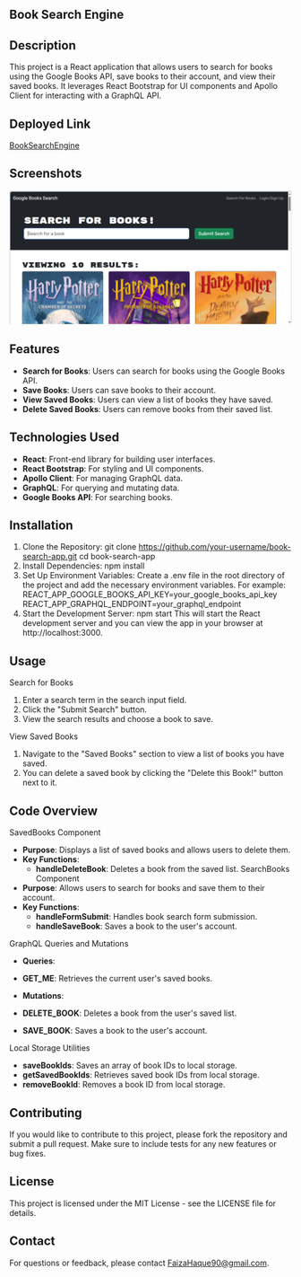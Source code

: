 ## Book Search Engine

## Description
This project is a React application that allows users to search for books using the Google Books API, save books to their account, and view their saved books. It leverages React Bootstrap for UI components and Apollo Client for interacting with a GraphQL API.

## Deployed Link
[BookSearchEngine](https://booksearchengine-uje4.onrender.com)

## Screenshots
![screenshot](./screenshots/booksearchengine.png)

## Features

- **Search for Books**: Users can search for books using the Google Books API.
- **Save Books**: Users can save books to their account.
- **View Saved Books**: Users can view a list of books they have saved.
- **Delete Saved Books**: Users can remove books from their saved list.

## Technologies Used

- **React**: Front-end library for building user interfaces.
- **React Bootstrap**: For styling and UI components.
- **Apollo Client**: For managing GraphQL data.
- **GraphQL**: For querying and mutating data.
- **Google Books API**: For searching books.

## Installation

1. Clone the Repository:
git clone https://github.com/your-username/book-search-app.git
cd book-search-app
2. Install Dependencies: npm install
3. Set Up Environment Variables: Create a .env file in the root directory of the project and add the necessary environment variables. For example:
REACT_APP_GOOGLE_BOOKS_API_KEY=your_google_books_api_key
REACT_APP_GRAPHQL_ENDPOINT=your_graphql_endpoint
4. Start the Development Server: npm start
This will start the React development server and you can view the app in your browser at http://localhost:3000.

## Usage

Search for Books
1. Enter a search term in the search input field.
2. Click the "Submit Search" button.
3. View the search results and choose a book to save.

View Saved Books
1. Navigate to the "Saved Books" section to view a list of books you have saved.
2. You can delete a saved book by clicking the "Delete this Book!" button next to it.

## Code Overview

SavedBooks Component
- **Purpose**: Displays a list of saved books and allows users to delete them.
- **Key Functions**:
    - **handleDeleteBook**: Deletes a book from the saved list.
SearchBooks Component
- **Purpose**: Allows users to search for books and save them to their account.
- **Key Functions**:
  - **handleFormSubmit**: Handles book search form submission.
  - **handleSaveBook**: Saves a book to the user's account.

GraphQL Queries and Mutations

- **Queries**:

- **GET_ME**: Retrieves the current user's saved books.

- **Mutations**:

- **DELETE_BOOK**: Deletes a book from the user's saved list.
- **SAVE_BOOK**: Saves a book to the user's account.

Local Storage Utilities

- **saveBookIds**: Saves an array of book IDs to local storage.
- **getSavedBookIds**: Retrieves saved book IDs from local storage.
- **removeBookId**: Removes a book ID from local storage.

## Contributing
If you would like to contribute to this project, please fork the repository and submit a pull request. Make sure to include tests for any new features or bug fixes.

## License
This project is licensed under the MIT License - see the LICENSE file for details.

## Contact
For questions or feedback, please contact FaizaHaque90@gmail.com.



